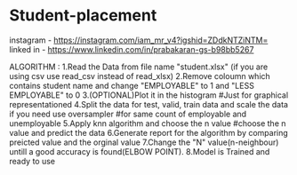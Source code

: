 # Student-placement
instagram - https://instagram.com/iam_mr_v4?igshid=ZDdkNTZiNTM=
linked in - https://www.linkedin.com/in/prabakaran-gs-b98bb5267

ALGORITHM :
  1.Read the Data from file name "student.xlsx" (if you are using csv use read_csv instead of read_xlsx)
  2.Remove coloumn which contains student name and change "EMPLOYABLE" to 1 and "LESS EMPLOYABLE" to 0
  3.(OPTIONAL)Plot it in the histogram #Just for graphical representationed
  4.Split the data for test, valid, train data and scale the data if you need use oversampler #for same count of employable and unemployable 
  5.Apply knn algorithm and choose the n value #choose the n value and predict the data
  6.Generate report for the algorithm by comparing preicted value and the orginal value
  7.Change the "N" value(n-neighbour) untill a good accuracy is found(ELBOW POINT).
  8.Model is Trained and ready to use
